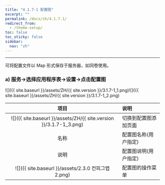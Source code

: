 ```yaml
---
title: "4.1.7-1 配置图"
excerpt: ""
permalink: /docs/zh/4.1.7.1/
redirect_from:
  - /theme-setup/
toc: false
toc_sticky: false
sidebar:
  nav: "zh"
---
```


---
可将配置文件以 Map 形式保存于服务器，如同卷使用。

### a\) 服务→选择应用程序表→设置→点击配置图
![]({{ site.baseurl }}/assets/ZH/{{ site.version }}/3.1.7-1_1.png)![]({{ site.baseurl }}/assets/ZH/{{ site.version }}/3.1.7-1_2.png)

| **项目** | **说明** |
| :---: | :--- |
| ![]({{ site.baseurl }}/assets/ZH/{{ site.version }}/3.1.7-1_3.png) | 切换到配置图添加页面 |
| 名称 | 配置图名称(用户指定) |
| 说明 | 配置图说明(用户指定) |
| ![]({{ site.baseurl }}/assets/2.3.0 컨피그맵2.png) | 配置图的操作菜单 |
